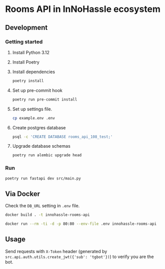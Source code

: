 # Rooms API in InNoHassle ecosystem

## Development

### Getting started

1. Install Python 3.12

2. Install Poetry

3. Install dependencies
    ```bash
    poetry install
    ```

4. Set up pre-commit hook
    ```bash
    poetry run pre-commit install
    ```

5. Set up settings file.
    ```bash
    cp example.env .env
    ```

6. Create postgres database
    ```bash
    psql -c 'CREATE DATABASE rooms_api_108_test;'
    ```

7. Upgrade database schemas
    ```bash
    poetry run alembic upgrade head
    ```

### Run

```bash
poetry run fastapi dev src/main.py
```

## Via Docker

Check the `DB_URL` setting in `.env` file.
```bash
docker build . -t innohassle-rooms-api
```
```bash
docker run --rm -ti -d -p 80:80 --env-file .env innohassle-rooms-api
```

## Usage

Send requests with `X-Token` header (generated by `src.api.auth.utils.create_jwt({'sub': 'tgbot'})`) to verify you are the bot.
